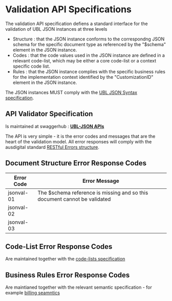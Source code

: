 # Validation API Specifications

The validation API specification defiens a standard interface for the validation of UBL JSON instances at three levels

* Structure : that the JSON instance conforms to the correspondng JSON schema for the specific document type as referenced by the "$schema" element in the JSON instance.
* Codes : that the code values used in the JSON instance are defined in a relevant code-list, which may be either a core code-list or a context specific code list.
* Rules : that the JSON instance complies with the specific business rules for the implementation context identified by the "CustomizationID" element in the JSON instance.

The JSON instances MUST comply with the [UBL JSON Syntax specification](https://github.com/ausdigital/ubl-json/blob/master/docs/JSONSyntax.md).

## API Validator Specification

Is maintained at swaggerhub : **[UBL-JSON APIs](https://app.swaggerhub.com/api/ausdigital/ubl-json/1.0.0)**

The API is very simple - it is the error codes and messages that are the heart of the validation model. All error responses will comply with the ausdigital standard [RESTful Errors structure](https://app.swaggerhub.com/domains/ausdigital/ErrorModel/1.0).  

## Document Structure Error Response Codes


|Error Code | Error Message|
|-----------|--------------|
|jsonval-01 | The $schema reference is missing and so this document cannot be validated  |
|jsonval-02 |   |
|jsonval-03 |   |

## Code-List Error Response Codes

Are maintained together with the [code-lists specification](http://code-lists.readthedocs.io/en/latest/) 

## Business Rules Error Response Codes

Are maintianed together with the relevant semantic specification - for example [billing seamntics](http://billing-semantics.readthedocs.io/en/latest/)



